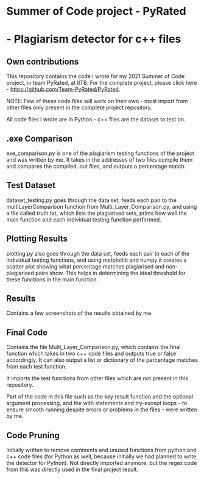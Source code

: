 

# Summer of Code project - PyRated

# - Plagiarism detector for c++ files

## Own contributions

This repository contains the code I wrote for my 2021 Summer of Code project, in team PyRated, at IITB. For the complete project, please click here - https://github.com/Team-PyRated/PyRated.

NOTE: Few of these code files will work on their own - most import from other files only present in the complete project repository.

All code files I wrote are in Python - c++ files are the dataset to test on.



## .exe Comparison

exe_comparison.py is one of the plagiarism testing functions of the project and was  written by me. It takes in the addresses of two files compile them and compares the compiled .out files, and outputs a percentage match.

## Test Dataset

dataset_testing.py goes through the data set, feeds each pair to the multiLayerComparison function from Multi_Layer_Comparison.py, and using a file called truth.txt, which lists the plagiarised sets, prints how well the main function and each individual testing function performed.


## Plotting Results

plotting.py also goes through the data set, feeds each pair to each of the individual testing functions, and using matplotlib and numpy it creates a scatter plot showing what percentage matches plagiarised and non-plagiarised pairs show. This helps in determining the ideal threshold for these functions in the main function.



## Results

Contains a few screenshots of the results obtained by me.


## Final Code

Contains the file Multi_Layer_Comparison.py, which contains the final function which takes in two c++ code files and outputs true or false accordingly. It can also output a list or dictionary of the percentage matches from each test function.

It imports the test functions from other files which are not present in this repository. 

Part of the code in this file such as the key result function and the optional argument processing, and the with statements and try-except loops - to ensure smooth running despite errors or problems in the files - were written by me.


## Code Pruning

Initially written to remove comments and unused functions from python and c++ code files (for Python as well, because initially we had planned to write the detector for Python). Not directly imported anymore, but the regex code from this was directly used in the final project result.

